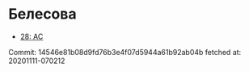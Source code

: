 # Белесова
- [28: AC](28.md)

Commit: 14546e81b08d9fd76b3e4f07d5944a61b92ab04b
 fetched at: 20201111-070212
